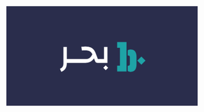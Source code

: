 <a href="https://itsnuqtah.com" target="_blank">
  <img src="https://github.com/bhrsols/.github/blob/main/main.png" alt="Bhr Banner Image"/>
</a>
